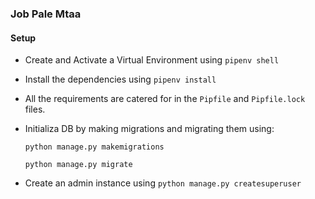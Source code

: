 ### Job Pale Mtaa

#### Setup

- Create and Activate a Virtual Environment using `pipenv shell`
- Install the dependencies using `pipenv install`
- All the requirements are catered for in the `Pipfile` and `Pipfile.lock` files.

- Initializa DB by making migrations and migrating them using: 

    `python manage.py makemigrations`

    `python manage.py migrate`

- Create an admin instance using `python manage.py createsuperuser`